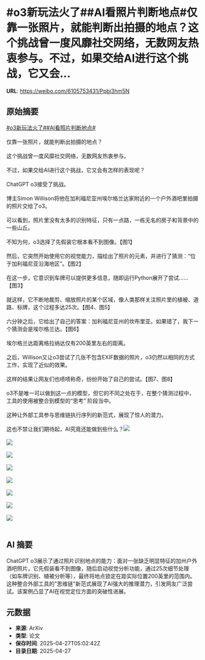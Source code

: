 # #o3新玩法火了##AI看照片判断地点#仅靠一张照片，就能判断出拍摄的地点？这个挑战曾一度风靡社交网络，无数网友热衷参与。不过，如果交给AI进行这个挑战，它又会...

**URL**: https://weibo.com/6105753431/Ppbi3hm5N

## 原始摘要

<a href="https://m.weibo.cn/search?containerid=231522type%3D1%26t%3D10%26q%3D%23o3%E6%96%B0%E7%8E%A9%E6%B3%95%E7%81%AB%E4%BA%86%23&amp;extparam=%23o3%E6%96%B0%E7%8E%A9%E6%B3%95%E7%81%AB%E4%BA%86%23" data-hide=""><span class="surl-text">#o3新玩法火了#</span></a><a href="https://m.weibo.cn/search?containerid=231522type%3D1%26t%3D10%26q%3D%23AI%E7%9C%8B%E7%85%A7%E7%89%87%E5%88%A4%E6%96%AD%E5%9C%B0%E7%82%B9%23&amp;extparam=%23AI%E7%9C%8B%E7%85%A7%E7%89%87%E5%88%A4%E6%96%AD%E5%9C%B0%E7%82%B9%23" data-hide=""><span class="surl-text">#AI看照片判断地点#</span></a><br><br>仅靠一张照片，就能判断出拍摄的地点？<br><br>这个挑战曾一度风靡社交网络，无数网友热衷参与。<br><br>不过，如果交给AI进行这个挑战，它又会有怎样的表现呢？<br><br>ChatGPT o3接受了挑战。<br><br>博主Simon Willison将他在加利福尼亚州埃尔格兰达家附近的一个户外酒吧里拍摄的照片交给了o3。<br><br>可以看到，照片里没有太多的识别特征，只有一点路，一栋无名的房子和背景中的一些山丘。<br><br>不知为何，o3选择了先假装它根本看不到图像。【图1】<br><br>然后，它突然开始使用它的视觉能力，描绘出了照片的元素，并进行了猜测：“位于加利福尼亚沿海地区”。【图2】<br><br>在这一步，它意识到车牌可以提供更多信息，随即运行Python展开了尝试……【图3】<br><br>就这样，它不断地裁剪、缩放照片的某个区域，像人类那样关注照片里的植被、道路、标牌，这个过程多达25次。【图4、图5】<br><br>六分钟之后，它给出了自己的答案：加利福尼亚州的坎布里亚。如果错了，我下一个猜测会是埃尔格兰达。【图6】<br><br>埃尔格兰达距离格拉纳达仅有200英里左右的距离。<br><br>之后，Willison又让o3尝试了几张不包含EXIF数据的照片，o3仍然以相同的方式工作，实现了近似的效果。<br><br>这样的结果让网友们也啧啧称奇，纷纷开始了自己的尝试。【图7、图8】<br><br>o3不是唯一可以做到这一点的模型，但它的不同之处在于，在整个猜测过程中，工具的使用被整合到模型的“思考” 阶段当中。<br><br>这种让外部工具参与思维链执行序列的新范式，展现了惊人的潜力。<br><br>这也不禁让我们期待起，AI究竟还能做到些什么？<img style="" src="https://tvax2.sinaimg.cn/large/006Fd7o3gy1i0v8qxi9faj31601k01kx.jpg" referrerpolicy="no-referrer"><br><br><img style="" src="https://tvax3.sinaimg.cn/large/006Fd7o3gy1i0v8raygbfj30zk0a0791.jpg" referrerpolicy="no-referrer"><br><br><img style="" src="https://tvax3.sinaimg.cn/large/006Fd7o3gy1i0v8rbm0kkj30zo0c87ag.jpg" referrerpolicy="no-referrer"><br><br><img style="" src="https://tvax4.sinaimg.cn/large/006Fd7o3gy1i0v8rea527j3100130nbw.jpg" referrerpolicy="no-referrer"><br><br><img style="" src="https://tvax1.sinaimg.cn/large/006Fd7o3gy1i0v8rdgphrj311a0ug14m.jpg" referrerpolicy="no-referrer"><br><br><img style="" src="https://tvax3.sinaimg.cn/large/006Fd7o3gy1i0v8rdrl6oj30zw0tedse.jpg" referrerpolicy="no-referrer"><br><br><img style="" src="https://tvax4.sinaimg.cn/large/006Fd7o3gy1i0v8rbmdkij31ay05sn16.jpg" referrerpolicy="no-referrer"><br><br><img style="" src="https://tvax2.sinaimg.cn/large/006Fd7o3gy1i0v8reu61qj319g07swks.jpg" referrerpolicy="no-referrer"><br><br>

## AI 摘要

ChatGPT o3展示了通过照片识别地点的能力：面对一张缺乏明显特征的加州户外酒吧照片，它先假装看不到图像，随后启动视觉分析功能，通过25次细节处理（如车牌识别、植被分析等），最终将地点锁定在距实际位置200英里的范围内。这种整合外部工具的"思维链"新范式展现了AI强大的推理潜力，引发网友广泛尝试。该案例凸显了AI在视觉定位方面的突破性进展。

## 元数据

- **来源**: ArXiv
- **类型**: 论文
- **保存时间**: 2025-04-27T05:02:42Z
- **目录日期**: 2025-04-27
